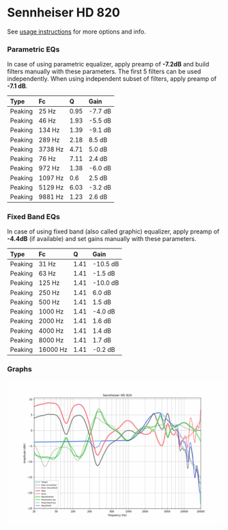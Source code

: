 # Sennheiser HD 820
See [usage instructions](https://github.com/jaakkopasanen/AutoEq#usage) for more options and info.

### Parametric EQs
In case of using parametric equalizer, apply preamp of **-7.2dB** and build filters manually
with these parameters. The first 5 filters can be used independently.
When using independent subset of filters, apply preamp of **-7.1 dB**.

| Type    | Fc      |    Q | Gain    |
|:--------|:--------|:-----|:--------|
| Peaking | 25 Hz   | 0.95 | -7.7 dB |
| Peaking | 46 Hz   | 1.93 | -5.5 dB |
| Peaking | 134 Hz  | 1.39 | -9.1 dB |
| Peaking | 289 Hz  | 2.18 | 8.5 dB  |
| Peaking | 3738 Hz | 4.71 | 5.0 dB  |
| Peaking | 76 Hz   | 7.11 | 2.4 dB  |
| Peaking | 972 Hz  | 1.38 | -6.0 dB |
| Peaking | 1097 Hz | 0.6  | 2.5 dB  |
| Peaking | 5129 Hz | 6.03 | -3.2 dB |
| Peaking | 9881 Hz | 1.23 | 2.6 dB  |

### Fixed Band EQs
In case of using fixed band (also called graphic) equalizer, apply preamp of **-4.4dB**
(if available) and set gains manually with these parameters.

| Type    | Fc       |    Q | Gain     |
|:--------|:---------|:-----|:---------|
| Peaking | 31 Hz    | 1.41 | -10.5 dB |
| Peaking | 63 Hz    | 1.41 | -1.5 dB  |
| Peaking | 125 Hz   | 1.41 | -10.0 dB |
| Peaking | 250 Hz   | 1.41 | 6.0 dB   |
| Peaking | 500 Hz   | 1.41 | 1.5 dB   |
| Peaking | 1000 Hz  | 1.41 | -4.0 dB  |
| Peaking | 2000 Hz  | 1.41 | 1.6 dB   |
| Peaking | 4000 Hz  | 1.41 | 1.4 dB   |
| Peaking | 8000 Hz  | 1.41 | 1.7 dB   |
| Peaking | 16000 Hz | 1.41 | -0.2 dB  |

### Graphs
![](./Sennheiser%20HD%20820.png)